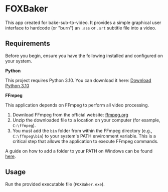 # FOXBaker

This app created for bake-sub-to-video. It provides a simple graphical user interface to hardcode (or "burn") an `.ass` or `.srt` subtitle file into a video.

## Requirements

Before you begin, ensure you have the following installed and configured on your system.

**Python**

This project requires Python 3.10. You can download it here:
[Download Python 3.10](https://www.python.org/downloads/release/python-3100/)

**FFmpeg**

This application depends on FFmpeg to perform all video processing.

1.  Download FFmpeg from the official website: [ffmpeg.org](https://ffmpeg.org/download.html)
2.  Unzip the downloaded file to a location on your computer (for example, `C:\ffmpeg`).
3.  You must add the `bin` folder from within the FFmpeg directory (e.g., `C:\ffmpeg\bin`) to your system's PATH environment variable. This is a critical step that allows the application to execute FFmpeg commands.

A guide on how to add a folder to your PATH on Windows can be found [here](https://www.architectryan.com/2018/03/17/add-to-the-path-on-windows-10/).

## Usage

Run the provided executable file (`FOXBaker.exe`).